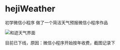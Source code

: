# hejiWeather
初学微信小程序 做了一个简洁天气预报微信小程序作品  

![和迹天气界面](https://img001.prntscr.com/file/img001/l8aUkkn3QVCF-0_5tQFuGA.gif)   

目前已下线，原因：微信小程序开始按年收费，截图记录下
